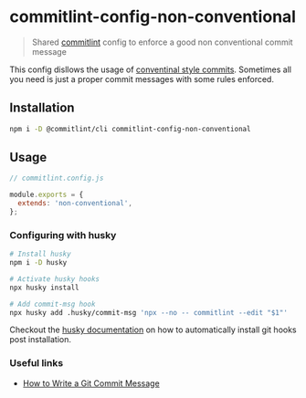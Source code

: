 # commitlint-config-non-conventional

> Shared [commitlint] config to enforce a good non conventional commit message

This config disllows the usage of [conventinal style commits][conventionalcommits]. Sometimes all you need is just a proper commit messages with some rules enforced.

## Installation

```bash
npm i -D @commitlint/cli commitlint-config-non-conventional
```

## Usage

```js
// commitlint.config.js

module.exports = {
  extends: 'non-conventional',
};
```

### Configuring with husky

```bash
# Install husky
npm i -D husky

# Activate husky hooks
npx husky install

# Add commit-msg hook
npx husky add .husky/commit-msg 'npx --no -- commitlint --edit "$1"'
```

Checkout the [husky documentation][install-husky] on how to automatically install git hooks post installation.

[commitlint]: https://commitlint.js.org
[conventionalcommits]: https://www.conventionalcommits.org/
[install-husky]: https://typicode.github.io/husky/#/?id=manual

### Useful links

- [How to Write a Git Commit Message](https://chris.beams.io/posts/git-commit/)
